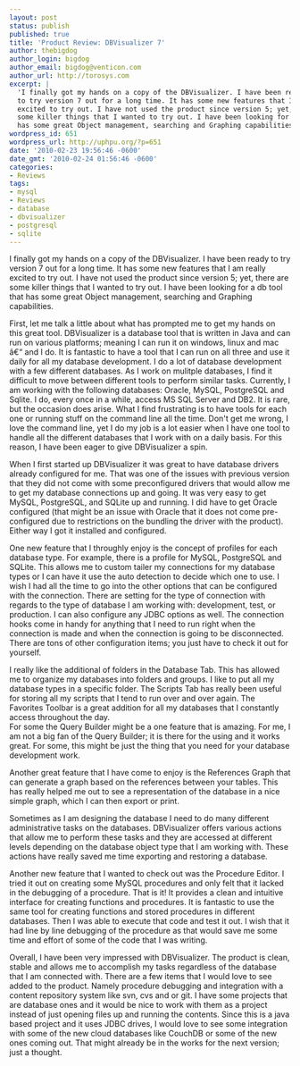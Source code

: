 ```yaml
---
layout: post
status: publish
published: true
title: 'Product Review: DBVisualizer 7'
author: thebigdog
author_login: bigdog
author_email: bigdog@venticon.com
author_url: http://torosys.com
excerpt: |
  'I finally got my hands on a copy of the DBVisualizer. I have been ready
  to try version 7 out for a long time. It has some new features that I am really
  excited to try out. I have not used the product since version 5; yet, there are
  some killer things that I wanted to try out. I have been looking for a db tool that
  has some great Object management, searching and Graphing capabilities. '
wordpress_id: 651
wordpress_url: http://uphpu.org/?p=651
date: '2010-02-23 19:56:46 -0600'
date_gmt: '2010-02-24 01:56:46 -0600'
categories:
- Reviews
tags:
- mysql
- Reviews
- database
- dbvisualizer
- postgresql
- sqlite
---
```

<p>I finally got my hands on a copy of the DBVisualizer. I have been ready to try version 7 out for a long time. It has some new features that I am really excited to try out. I have not used the product since version 5; yet, there are some killer things that I wanted to try out. I have been looking for a db tool that has some great Object management, searching and Graphing capabilities. </p>
<p>First, let me talk a little about what has prompted me to get my hands on this great tool. DBVisualizer is a database tool that is written in Java and can run on various platforms; meaning I can run it on windows, linux and mac â€“ and I do. It is fantastic to have a tool that I can run on all three and use it daily for all my database development. I do a lot of database development with a few different databases. As I work on mulitple databases, I find it difficult to move between different tools to perform similar tasks. Currently, I am working with the following databases: Oracle, MySQL, PostgreSQL and Sqlite. I do, every once in a while, access MS SQL Server and DB2. It is rare, but the occasion does arise. What I find frustrating is to have tools for each one or running stuff on the command line all the time. Don't get me wrong, I love the command line, yet I do my job is a lot easier when I have one tool to handle all the different databases that I work with on a daily basis. For this reason, I have been eager to give DBVisualizer a spin.</p>
<p>When I first started up DBVisualizer it was great to have database drivers already configured for me. That was one of the issues with previous version that they did not come with some preconfigured drivers that would allow me to get my database connections up and going. It was very easy to get MySQL, PostgreSQL, and SQLite up and running. I did have to get Oracle configured (that might be an issue with Oracle that it does not come pre-configured due to restrictions on the bundling the driver with the product). Either way I got it installed and configured. </p>
<p>One new feature that I throughly enjoy is the concept of profiles for each database type. For example, there is a profile for MySQL, PostgreSQL and SQLite. This allows me to custom tailer my connections for my database types or I can have it use the auto detection to decide which one to use. I wish I had all the time to go into the other options that can be configured with the connection. There are setting for the type of connection with regards to the type of database I am working with: development, test, or production. I can also configure any JDBC options as well. The connection hooks come in handy for anything that I need to run right when the connection is made and when the connection is going to be disconnected. There are tons of other configuration items; you just have to check it out for yourself.</p>
<p>I really like the additional of folders in the Database Tab. This has allowed me to organize my databases into folders and groups. I like to put all my database types in a specific folder. The Scripts Tab has really been useful for storing all my scripts that I tend to run over and over again. The Favorites Toolbar is a great addition for all my databases that I constantly access throughout the day.<br />
For some the Query Builder might be a one feature that is amazing. For me, I am not a big fan of the Query Builder; it is there for the using and it works great. For some, this might be just the thing that you need for your database development work. </p>
<p>Another great feature that I have come to enjoy is the References Graph that can generate a graph based on the references between your tables. This has really helped me out to see a representation of the database in a nice simple graph, which I can then export or print.</p>
<p>Sometimes as I am designing the database I need to do many different administrative tasks on the databases. DBVisualizer offers various actions that allow me to perform these tasks and they are accessed at different levels depending on the database object type that I am working with. These actions have really saved me time exporting and restoring a database.</p>
<p>Another new feature that I wanted to check out was the Procedure Editor. I tried it out on creating some MySQL procedures and only felt that it lacked in the debugging of a procedure. That is it! It provides a clean and intuitive interface for creating functions and procedures. It is fantastic to use the same tool for creating functions and stored procedures in different databases. Then I was able to execute that code and test it out. I wish that it had line by line debugging of the procedure as that would save me some time and effort of some of the code that I was writing.</p>
<p>Overall, I have been very impressed with DBVisualizer. The product is clean, stable and allows me to accomplish my tasks regardless of the database that I am connected with. There are a few items that I would love to see added to the product. Namely procedure debugging and integration with a content repository system like svn, cvs and or git. I have some projects that are database ones and it would be nice to work with them as a project instead of just opening files up and running the contents. Since this is a java based project and it uses JDBC drives, I would love to see some integration with some of the new cloud databases like CouchDB or some of the new ones coming out. That might already be in the works for the next version; just a thought.</p>
